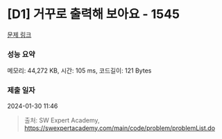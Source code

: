 # [D1] 거꾸로 출력해 보아요 - 1545 

[문제 링크](https://swexpertacademy.com/main/code/problem/problemDetail.do?contestProbId=AV2gbY0qAAQBBAS0) 

### 성능 요약

메모리: 44,272 KB, 시간: 105 ms, 코드길이: 121 Bytes

### 제출 일자

2024-01-30 11:46



> 출처: SW Expert Academy, https://swexpertacademy.com/main/code/problem/problemList.do